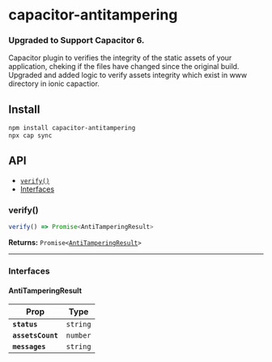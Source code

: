 
# capacitor-antitampering
### Upgraded to Support Capacitor 6. 

Capacitor plugin to verifies the integrity of the static assets of your application, cheking if the files have changed since the original build.
Upgraded and added logic to verify assets integrity which exist in www directory in ionic capactior. 
## Install

```bash
npm install capacitor-antitampering
npx cap sync
```

## API

<docgen-index>

* [`verify()`](#verify)
* [Interfaces](#interfaces)

</docgen-index>

<docgen-api>
<!--Update the source file JSDoc comments and rerun docgen to update the docs below-->

### verify()

```typescript
verify() => Promise<AntiTamperingResult>
```

**Returns:** <code>Promise&lt;<a href="#antitamperingresult">AntiTamperingResult</a>&gt;</code>

--------------------


### Interfaces


#### AntiTamperingResult

| Prop              | Type                |
| ----------------- | ------------------- |
| **`status`**      | <code>string</code> |
| **`assetsCount`** | <code>number</code> |
| **`messages`**    | <code>string</code> |

</docgen-api>
